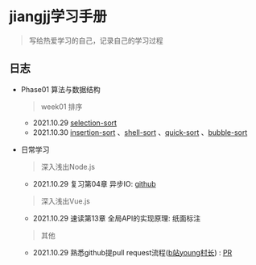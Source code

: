 # jiangjj学习手册

> 写给热爱学习的自己，记录自己的学习过程



## 日志 

- Phase01 算法与数据结构
  > week01 排序
   - 2021.10.29 [selection-sort](https://github.com/rhythm022/jiangjj-frontend-studybook/blob/main/week01-sort/selection-sort.js)
   - 2021.10.30 [insertion-sort](https://github.com/rhythm022/jiangjj-frontend-studybook/blob/main/week01-sort)
   、[shell-sort](https://github.com/rhythm022/jiangjj-frontend-studybook/blob/main/week01-sort)
   、[quick-sort](https://github.com/rhythm022/jiangjj-frontend-studybook/blob/main/week01-sort)
   、[bubble-sort](https://github.com/rhythm022/jiangjj-frontend-studybook/blob/main/week01-sort)

- 日常学习
  > 深入浅出Node.js
    - 2021.10.29 复习第04章 异步IO: [github](https://github.com/rhythm022/2020-learning/blob/master/2021-nodejs/Untitled.ipynb)    
  > 深入浅出Vue.js
    - 2021.10.29 速读第13章 全局API的实现原理: 纸面标注
  > 其他
    - 2021.10.29 熟悉github提pull request流程([b站young村长](https://www.bilibili.com/video/BV1Ev411J77h/)) : [PR](https://github.com/su37josephxia/wheel-awesome/pull/169)

